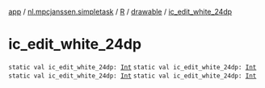 [app](../../../index.md) / [nl.mpcjanssen.simpletask](../../index.md) / [R](../index.md) / [drawable](index.md) / [ic_edit_white_24dp](.)

# ic_edit_white_24dp

`static val ic_edit_white_24dp: `[`Int`](https://kotlinlang.org/api/latest/jvm/stdlib/kotlin/-int/index.html)
`static val ic_edit_white_24dp: `[`Int`](https://kotlinlang.org/api/latest/jvm/stdlib/kotlin/-int/index.html)
`static val ic_edit_white_24dp: `[`Int`](https://kotlinlang.org/api/latest/jvm/stdlib/kotlin/-int/index.html)
`static val ic_edit_white_24dp: `[`Int`](https://kotlinlang.org/api/latest/jvm/stdlib/kotlin/-int/index.html)